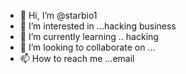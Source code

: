 - 👋 Hi, I’m @starbio1
- 👀 I’m interested in ...hacking business
- 🌱 I’m currently learning .. hacking
- 💞️ I’m looking to collaborate on ...
- 📫 How to reach me ...email

<!---
starbio1/starbio1 is a ✨ special ✨ repository because its `README.md` (this file) appears on your GitHub profile.
You can click the Preview link to take a look at your changes.
--->
